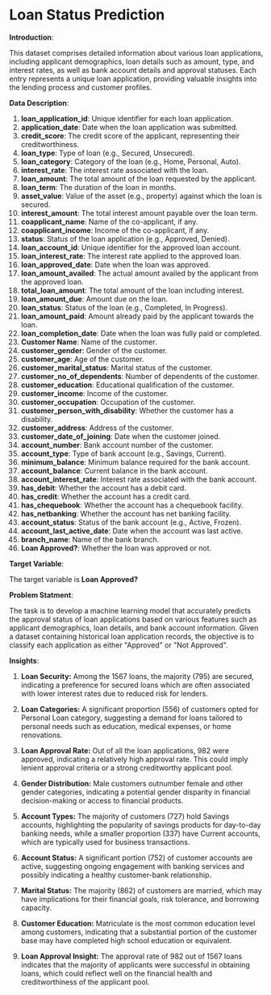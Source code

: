 # Loan Status Prediction

**Introduction**:

This dataset comprises detailed information about various loan applications, including applicant demographics, loan details such as amount, type, and interest rates, as well as bank account details and approval statuses. Each entry represents a unique loan application, providing valuable insights into the lending process and customer profiles.

**Data Description**:

1. **loan_application_id**: Unique identifier for each loan application.
2. **application_date**: Date when the loan application was submitted.
3. **credit_score**: The credit score of the applicant, representing their creditworthiness.
4. **loan_type**: Type of loan (e.g., Secured, Unsecured).
5. **loan_category**: Category of the loan (e.g., Home, Personal, Auto).
6. **interest_rate**: The interest rate associated with the loan.
7. **loan_amount**: The total amount of the loan requested by the applicant.
8. **loan_term**: The duration of the loan in months.
9. **asset_value**: Value of the asset (e.g., property) against which the loan is secured.
10. **interest_amount**: The total interest amount payable over the loan term.
11. **coapplicant_name**: Name of the co-applicant, if any.
12. **coapplicant_income**: Income of the co-applicant, if any.
13. **status**: Status of the loan application (e.g., Approved, Denied).
14. **loan_account_id**: Unique identifier for the approved loan account.
15. **loan_interest_rate**: The interest rate applied to the approved loan.
16. **loan_approved_date**: Date when the loan was approved.
17. **loan_amount_availed**: The actual amount availed by the applicant from the approved loan.
18. **total_loan_amount**: The total amount of the loan including interest.
19. **loan_amount_due**: Amount due on the loan.
20. **loan_status**: Status of the loan (e.g., Completed, In Progress).
21. **loan_amount_paid**: Amount already paid by the applicant towards the loan.
22. **loan_completion_date**: Date when the loan was fully paid or completed.
23. **Customer Name**: Name of the customer.
24. **customer_gender**: Gender of the customer.
25. **customer_age**: Age of the customer.
26. **customer_marital_status**: Marital status of the customer.
27. **customer_no_of_dependents**: Number of dependents of the customer.
28. **customer_education**: Educational qualification of the customer.
29. **customer_income**: Income of the customer.
30. **customer_occupation**: Occupation of the customer.
31. **customer_person_with_disability**: Whether the customer has a disability.
32. **customer_address**: Address of the customer.
33. **customer_date_of_joining**: Date when the customer joined.
34. **account_number**: Bank account number of the customer.
35. **account_type**: Type of bank account (e.g., Savings, Current).
36. **minimum_balance**: Minimum balance required for the bank account.
37. **account_balance**: Current balance in the bank account.
38. **account_interest_rate**: Interest rate associated with the bank account.
39. **has_debit**: Whether the account has a debit card.
40. **has_credit**: Whether the account has a credit card.
41. **has_chequebook**: Whether the account has a chequebook facility.
42. **has_netbanking**: Whether the account has net banking facility.
43. **account_status**: Status of the bank account (e.g., Active, Frozen).
44. **account_last_active_date**: Date when the account was last active.
45. **branch_name**: Name of the bank branch.
46. **Loan Approved?**: Whether the loan was approved or not.

**Target Variable**:

The target variable is **Loan Approved?**

**Problem Statment**:

The task is to develop a machine learning model that accurately predicts the approval status of loan applications based on various features such as applicant demographics, loan details, and bank account information. Given a dataset containing historical loan application records, the objective is to classify each application as either "Approved" or "Not Approved".

**Insights**:

1. **Loan Security:** Among the 1567 loans, the majority (795) are secured, indicating a preference for secured loans which are often associated with lower interest rates due to reduced risk for lenders.

2. **Loan Categories:** A significant proportion (556) of customers opted for Personal Loan category, suggesting a demand for loans tailored to personal needs such as education, medical expenses, or home renovations.

3. **Loan Approval Rate:** Out of all the loan applications, 982 were approved, indicating a relatively high approval rate. This could imply lenient approval criteria or a strong creditworthy applicant pool.

4. **Gender Distribution:** Male customers outnumber female and other gender categories, indicating a potential gender disparity in financial decision-making or access to financial products.

5. **Account Types:** The majority of customers (727) hold Savings accounts, highlighting the popularity of savings products for day-to-day banking needs, while a smaller proportion (337) have Current accounts, which are typically used for business transactions.

6. **Account Status:** A significant portion (752) of customer accounts are active, suggesting ongoing engagement with banking services and possibly indicating a healthy customer-bank relationship.

7. **Marital Status:** The majority (862) of customers are married, which may have implications for their financial goals, risk tolerance, and borrowing capacity.

8. **Customer Education:** Matriculate is the most common education level among customers, indicating that a substantial portion of the customer base may have completed high school education or equivalent.

9. **Loan Approval Insight:** The approval rate of 982 out of 1567 loans indicates that the majority of applicants were successful in obtaining loans, which could reflect well on the financial health and creditworthiness of the applicant pool.



